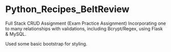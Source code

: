 # Python_Recipes_BeltReview

Full Stack CRUD Assignment (Exam Practice Assignment)
Incorporating one to many relationships with validations, including Bcrypt/Regex, using Flask & MySQL.

Used some basic bootstrap for styling. 
